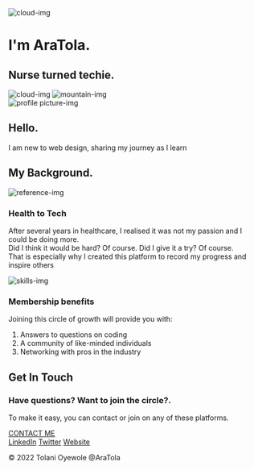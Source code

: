 <!DOCTYPE html>
<html lang="en" dir="ltr">

<head>
  <meta charset="utf-8">
  <title>AraTola</title>
  <link rel="stylesheet" href="css/styles.css">
  <link rel="icon" href="favicon.ico">
  <link rel="stylesheet" href="/css/master.css">
  <link rel="preconnect" href="https://fonts.googleapis.com">
  <link rel="preconnect" href="https://fonts.gstatic.com" crossorigin>
  <link href="https://fonts.googleapis.com/css2?family=Merriweather&family=Montserrat&family=Sacramento&display=swap" rel="stylesheet">
</head>

<body>
  <div class="top-container">
    <img class="top-cloud" src="images/cloud.png" alt="cloud-img">
    <h1>I'm AraTola.</h1>
    <h2>Nurse <span class="turn">turn</span>ed techie.</h2>
    <img class="bottom-cloud" src="images/cloud.png" alt="cloud-img">
    <img src="images/mountain.png" alt="mountain-img">
  </div>
    <div class="middle-container">
      <div class="profile">
        <img class="avatar" src="images/avatar.png" alt="profile picture-img">
        <h2>Hello.</h2>
        <p>I am new to web design, sharing my journey as I learn</p>
      </div>
      <div>
        <div class="hr">
        </div>
      </div>
      <div class="Background">
        <h2>My Background.</h2>
        <div class="skill-row">
          <img class="reference-img" src="images/reference.png" alt="reference-img">
          <h3>Health to Tech</h3>
          <p>After several years in healthcare, I realised it was not my passion and I could be doing more.
            <br>Did I think it would be hard? Of course. Did I give it a try? Of course. <br>That is especially why I created this platform to record my progress and inspire others</p>
        <div class="Benefits">
          <img class="skills-img" src="images/skills.png" alt="skills-img">
          <h3>Membership benefits</h3>
          <p>Joining this circle of growth will provide you with:</p>
          <ol>
            <li>
              Answers to questions on coding
            </li>
            <li>
              A community of like-minded individuals
            </li>
            <li>
              Networking with pros in the industry
            </li>
          </ol>
        </div>
      </div>
      <div>
        <div class="hr">
        </div>
      <div class="contact-me">
        <h2>Get In Touch</h2>
        <h3>Have questions? Want to join the circle?.</h3>
        <p>To make it easy, you can contact or join on any of these platforms.</p>
        <div class="btn">
        <a class="btn" href="mailto:aramimide@gmail.com">CONTACT ME</a>
      </div>
    <div class="bottom-container">
      <div class="footer-link">
      <a class="footer-link" href="https://www.linkedin.com/tolanioyewole">LinkedIn</a>
      <a class="footer-link" href="https://twitter.com/aramiszn">Twitter</a>
      <a class="footer-link" href="https://aratola.github.io/CV-html/">Website</a>
      </div>
<div>
      <p class="ara">© 2022 Tolani Oyewole @AraTola</p>
    </div>

<div>
  <div class="btn:hover">
  </div>
</div>
</div>
</body>

</html>
